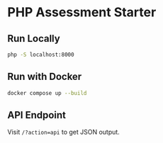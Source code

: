 # PHP Assessment Starter

## Run Locally
```bash
php -S localhost:8000
```

## Run with Docker
```bash
docker compose up --build
```

## API Endpoint
Visit `/?action=api` to get JSON output.

